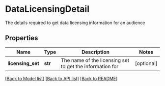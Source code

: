 # DataLicensingDetail

The details required to get data licensing information for an audience
## Properties
Name | Type | Description | Notes
------------ | ------------- | ------------- | -------------
**licensing_set** | **str** | The name of the licensing set to get the information for | [optional] 

[[Back to Model list]](../README.md#documentation-for-models) [[Back to API list]](../README.md#documentation-for-api-endpoints) [[Back to README]](../README.md)


